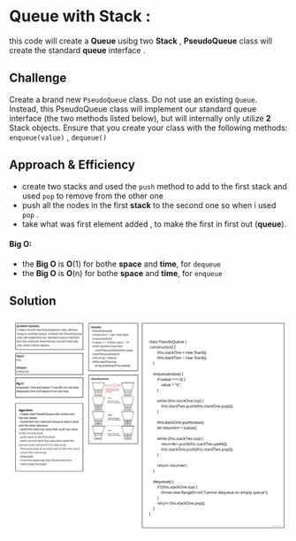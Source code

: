 # Queue with Stack  :
this code will create a **Queue** usibg two **Stack** , **PseudoQueue** class will create the standard **queue** interface .

## Challenge
Create a brand new `PseudoQueue` class. Do not use an existing `Queue`. Instead, this PseudoQueue class will implement our standard queue interface (the two methods listed below), but will internally only utilize **2** Stack objects. Ensure that you create your class with the following methods: `enqueue(value)` , `dequeue()`

## Approach & Efficiency
- create two stacks and used the `push` method to add to the first stack and used `pop` to remove from the other one 
- push all the nodes in the first **stack** to the second one so when i used  `pop` .
- take what was first element added , to make the first in first out (**queue**).

#### Big O:
- the **Big O** is **O**(1) for bothe **space** and **time**, for `dequeue`
- the **Big O** is **O**(n) for bothe **space** and **time**, for `enqueue`

## Solution
![whiteboard](../../assets/stack-with-queue.jpg)


